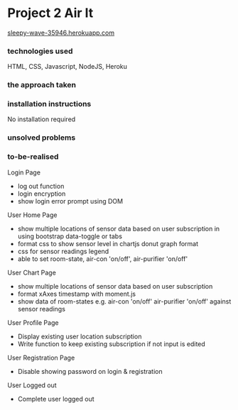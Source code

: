 # Project 2 Air It

<a href="sleepy-wave-35946.herokuapp.com" target="_blank"> sleepy-wave-35946.herokuapp.com </a> 

<h3>technologies used</h3>
HTML, CSS, Javascript, NodeJS, Heroku

<h3>the approach taken</h3>


<h3>installation instructions</h3>
No installation required

<h3>unsolved problems</h3>

<h3>to-be-realised</h3>
  <p>Login Page</p>
  <ul>
    <li>log out function</li>
    <li>login encryption</li>
    <li>show login error prompt using DOM</li>
  </ul>
  
  <p>User Home Page</p>
  <ul>
    <li>show multiple locations of sensor data based on user subscription in using bootstrap data-toggle or tabs</li>
    <li>format css to show sensor level in chartjs donut graph format</li>
    <li>css for sensor readings legend</li>
    <li>able to set room-state, air-con 'on/off', air-purifier 'on/off'
  </ul>
  
  <p>User Chart Page</p>
  <ul>
    <li>show multiple locations of sensor data based on user subscription</li>
    <li>format xAxes timestamp with moment.js</li>
    <li>show data of room-states e.g. air-con 'on/off' air-purifier 'on/off' against sensor readings</li>
  </ul>
  
  <p>User Profile Page</p>
  <ul>
    <li>Display existing user location subscription</li>
    <li>Write function to keep existing subscription if not input is edited</li>
  </ul>
  
  <p>User Registration Page</p>
  <ul>
    <li>Disable showing password on login & registration</li>
  </ul>
  
  <p>User Logged out</p>
   <ul>
    <li>Complete user logged out</li>
  </ul>
  
  
  
  
